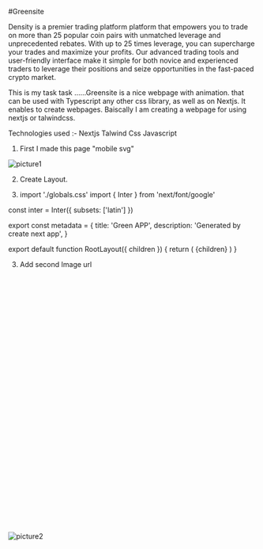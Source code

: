 #Greensite

Density is a premier trading platform platform that empowers you to trade on more than 25 popular coin pairs with unmatched leverage and unprecedented rebates. With up to 25 times leverage, you can supercharge your trades and maximize your profits. Our advanced trading tools and user-friendly interface make it simple for both novice and experienced traders to leverage their positions and seize opportunities in the fast-paced crypto market.


 This is my task task  ......Greensite is a nice webpage with animation.  that can be used with Typescript any other css library, as well as on Nextjs. It enables to create webpages. Baiscally I am creating a webpage for using nextjs or talwindcss.

Technologies used :-
Nextjs 
Talwind Css
Javascript

1. First I made this page "mobile svg"
   
![picture1](https://github.com/ShinaKumari/CP_SHEET/assets/107980731/5bd39c20-78c3-4109-9644-327b48733d7b)









2. Create Layout.

   
4. import './globals.css'
import { Inter } from 'next/font/google'

const inter = Inter({ subsets: ['latin'] })

export const metadata = {
  title: 'Green APP',
  description: 'Generated by create next app',
}

export default function RootLayout({ children }) {
  return (
    <html lang="en">
      <body className={inter.className}>{children}</body>
    </html>
  )
}



3. Add second Image url

 <?xml version="1.0" encoding="UTF-8"?>
<!DOCTYPE svg PUBLIC "-//W3C//DTD SVG 1.1//EN" "http://www.w3.org/Graphics/SVG/1.1/DTD/svg11.dtd">
<!-- Creator: CorelDRAW -->
<svg xmlns="http://www.w3.org/2000/svg" xml:space="preserve" width="2048px" height="2048px" style="shape-rendering:geometricPrecision; text-rendering:geometricPrecision; image-rendering:optimizeQuality; fill-rule:evenodd; clip-rule:evenodd"
viewBox="0 0 2048 2048"
 xmlns:xlink="http://www.w3.org/1999/xlink">
 <defs>
  <style type="text/css">
   <![CDATA[
    .fil1 {fill:none}
    .fil2 {fill:#5D4037}
    .fil0 {fill:#FFD54F}
   ]]>
  </style>
 </defs>
 <g id="Layer_x0020_1">
  <metadata id="CorelCorpID_0Corel-Layer"/>
  <path class="fil0" d="M1024 255.999c424.155,0 768.001,343.845 768.001,768.001 0,424.155 -343.845,768.001 -768.001,768.001 -424.155,0 -768.001,-343.845 -768.001,-768.001 0,-424.155 343.845,-768.001 768.001,-768.001z"/>
  <rect class="fil1" width="2048" height="2048"/>
  <rect class="fil1" x="255.999" y="255.999" width="1536" height="1536"/>
  <rect class="fil1" width="2048" height="2048"/>
  <rect class="fil1" x="255.999" y="255.999" width="1536" height="1536"/>
  <rect class="fil1" width="2048" height="2048"/>
  <rect class="fil1" x="255.999" y="255.999" width="1536" height="1536"/>
  <rect class="fil1" width="2048" height="2048"/>
  <rect class="fil1" x="255.999" y="255.999" width="1536" height="1536"/>
  <g id="_395564536">
   <path id="_395565256" class="fil2" d="M1115.45 798.64c0,-53.015 21.4937,-101.017 56.2382,-135.762 34.7469,-34.7469 82.7469,-56.2382 135.762,-56.2382 53.015,0 101.017,21.4914 135.762,56.2382 34.7469,34.7445 56.2382,82.7469 56.2382,135.762l-64.0016 0c0,-35.3492 -14.3268,-67.3512 -37.487,-90.5115 -23.1603,-23.1603 -55.1622,-37.487 -90.5115,-37.487 -35.3492,0 -67.3501,14.3256 -90.5115,37.487 -23.1603,23.1603 -37.487,55.1622 -37.487,90.5115l-64.0016 0z"/>
   <path id="_395565088" class="fil2" d="M1307.44 734.64c34.8,0 63.0107,28.2107 63.0107,63.0107 0,34.7988 -28.2107,63.0095 -63.0107,63.0095 -34.8,0 -63.0095,-28.2107 -63.0095,-63.0095 0,-34.8 28.2095,-63.0107 63.0095,-63.0107z"/>
   <path id="_395564920" class="fil2" d="M548.549 798.64c0,-106.032 85.9678,-192 192,-192 106.031,0 192,85.969 192,192l-64.0016 0c0,-70.6985 -57.3,-127.999 -127.999,-127.999 -70.6985,0 -127.999,57.3 -127.999,127.999l-64.0016 0z"/>
   <path id="_395564752" class="fil2" d="M740.534 734.64c34.8,0 63.0107,28.2107 63.0107,63.0107 0,34.7988 -28.2107,63.0095 -63.0107,63.0095 -34.8,0 -63.0095,-28.2107 -63.0095,-63.0095 0,-34.8 28.2095,-63.0107 63.0095,-63.0107z"/>
   <path id="_395564608" class="fil2" d="M675.09 1441.36c54.404,-312.78 657.185,-300.019 704.001,0 -114.196,-155.313 -489.486,-229.459 -704.001,0z"/>
  </g>
 </g>
</svg>


![picture2](https://github.com/ShinaKumari/CP_SHEET/assets/107980731/5f6ea7ca-c6af-442e-a125-e59a775e97a6)


